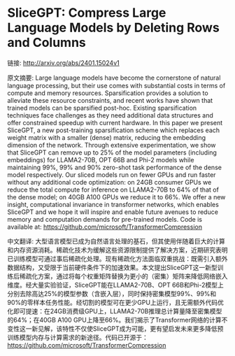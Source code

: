# SliceGPT: Compress Large Language Models by Deleting Rows and Columns

链接: http://arxiv.org/abs/2401.15024v1

原文摘要:
Large language models have become the cornerstone of natural language
processing, but their use comes with substantial costs in terms of compute and
memory resources. Sparsification provides a solution to alleviate these
resource constraints, and recent works have shown that trained models can be
sparsified post-hoc. Existing sparsification techniques face challenges as they
need additional data structures and offer constrained speedup with current
hardware. In this paper we present SliceGPT, a new post-training sparsification
scheme which replaces each weight matrix with a smaller (dense) matrix,
reducing the embedding dimension of the network. Through extensive
experimentation, we show that SliceGPT can remove up to 25% of the model
parameters (including embeddings) for LLAMA2-70B, OPT 66B and Phi-2 models
while maintaining 99%, 99% and 90% zero-shot task performance of the dense
model respectively. Our sliced models run on fewer GPUs and run faster without
any additional code optimization: on 24GB consumer GPUs we reduce the total
compute for inference on LLAMA2-70B to 64% of that of the dense model; on 40GB
A100 GPUs we reduce it to 66%. We offer a new insight, computational invariance
in transformer networks, which enables SliceGPT and we hope it will inspire and
enable future avenues to reduce memory and computation demands for pre-trained
models. Code is available at:
https://github.com/microsoft/TransformerCompression

中文翻译:
大型语言模型已成为自然语言处理的基石，但其使用伴随着巨大的计算和内存资源消耗。稀疏化技术为缓解这些资源限制提供了解决方案，近期研究表明已训练模型可通过事后稀疏化处理。现有稀疏化方法面临双重挑战：既需引入额外数据结构，又受限于当前硬件条件下的加速效果。本文提出SliceGPT这一新型训练后稀疏化方案，通过将每个权重矩阵替换为更小的（密集）矩阵来降低网络嵌入维度。经大量实验验证，SliceGPT能在LLAMA2-70B、OPT 66B和Phi-2模型上分别去除高达25%的模型参数（含嵌入层），同时保持密集模型99%、99%和90%的零样本任务性能。经切割的模型可在更少GPU上运行，且无需额外代码优化即可提速：在24GB消费级GPU上，LLAMA2-70B推理总计算量降至密集模型的64%；在40GB A100 GPU上降至66%。我们揭示了Transformer网络的计算不变性这一新见解，该特性不仅使SliceGPT成为可能，更有望启发未来更多降低预训练模型内存与计算需求的新途径。代码已开源于：https://github.com/microsoft/TransformerCompression
